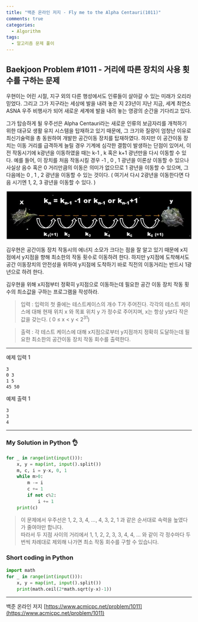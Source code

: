 ```yaml
---
title: "백준 온라인 저지 - Fly me to the Alpha Centauri(1011)"
comments: true
categories:
  - Algorithm
tags:
  - 알고리즘 문제 풀이
---
```


## Baekjoon Problem #1011 - 거리에 따른 장치의 사용 횟수를 구하는 문제

우현이는 어린 시절, 지구 외의 다른 행성에서도 인류들이 살아갈 수 있는 미래가 오리라 믿었다. 그리고 그가 지구라는 세상에 발을 내려 놓은 지 23년이 지난 지금, 세계 최연소 ASNA 우주 비행사가 되어 새로운 세계에 발을 내려 놓는 영광의 순간을 기다리고 있다.

그가 탑승하게 될 우주선은 Alpha Centauri라는 새로운 인류의 보금자리를 개척하기 위한 대규모 생활 유지 시스템을 탑재하고 있기 때문에, 그 크기와 질량이 엄청난 이유로 최신기술력을 총 동원하여 개발한 공간이동 장치를 탑재하였다. 하지만 이 공간이동 장치는 이동 거리를 급격하게 늘릴 경우 기계에 심각한 결함이 발생하는 단점이 있어서, 이전 작동시기에 k광년을 이동하였을 때는 k-1 , k 혹은 k+1 광년만을 다시 이동할 수 있다. 예를 들어, 이 장치를 처음 작동시킬 경우 -1 , 0 , 1 광년을 이론상 이동할 수 있으나 사실상 음수 혹은 0 거리만큼의 이동은 의미가 없으므로 1 광년을 이동할 수 있으며, 그 다음에는 0 , 1 , 2 광년을 이동할 수 있는 것이다. ( 여기서 다시 2광년을 이동한다면 다음 시기엔 1, 2, 3 광년을 이동할 수 있다. )

![센타우리](/assets/images/posts/centauri.jpg)

김우현은 공간이동 장치 작동시의 에너지 소모가 크다는 점을 잘 알고 있기 때문에 x지점에서 y지점을 향해 최소한의 작동 횟수로 이동하려 한다. 하지만 y지점에 도착해서도 공간 이동장치의 안전성을 위하여 y지점에 도착하기 바로 직전의 이동거리는 반드시 1광년으로 하려 한다.

김우현을 위해 x지점부터 정확히 y지점으로 이동하는데 필요한 공간 이동 장치 작동 횟수의 최소값을 구하는 프로그램을 작성하라.

> 입력
> : 입력의 첫 줄에는 테스트케이스의 개수 T가 주어진다. 각각의 테스트 케이스에 대해 현재 위치 x 와 목표 위치 y 가 정수로 주어지며, x는 항상 y보다 작은 값을 갖는다. ( 0 ≤ x < y < 2<sup>31</sup>)

> 출력
> : 각 테스트 케이스에 대해 x지점으로부터 y지점까지 정확히 도달하는데 필요한 최소한의 공간이동 장치 작동 회수를 출력한다.

***
예제 입력 1
```
3
0 3
1 5
45 50
```

예제 출력 1
```
3
3
4
```

***
### My Solution in Python :ok_hand:

```python
for _ in range(int(input())):
    x, y = map(int, input().split())
    m, c, i = y-x, 0, 1
    while m>0:
        m -= i
        c += 1
        if not c%2:
            i += 1
    print(c)
```

> 이 문제에서 우주선은 1, 2, 3, 4, ..., 4, 3, 2, 1 과 같은 순서대로 속력을 높였다가 줄여야만 합니다.  
> 따라서 두 지점 사이의 거리에서 1, 1, 2, 2, 3, 3, 4, 4, ... 와 같이 각 정수마다 두 번씩 차례대로 제외해 나가면 최소 작동 회수를 구할 수 있습니다.

### Short coding in Python

```python
import math
for _ in range(int(input())):
    x, y = map(int, input().split())
    print(math.ceil(2*math.sqrt(y-x)-1))
```

***
백준 온라인 저지 [https://www.acmicpc.net/problem/1011](https://www.acmicpc.net/problem/1011)
